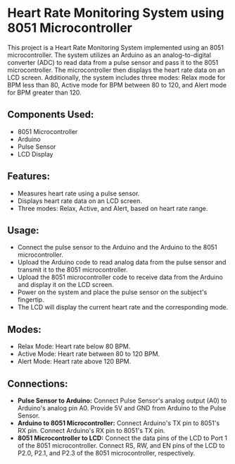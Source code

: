 # Heart Rate Monitoring System using 8051 Microcontroller
This project is a Heart Rate Monitoring System implemented using an 8051 microcontroller. The system utilizes an Arduino as an analog-to-digital converter (ADC) to read data from a pulse sensor and pass it to the 8051 microcontroller. The microcontroller then displays the heart rate data on an LCD screen. Additionally, the system includes three modes: Relax mode for BPM less than 80, Active mode for BPM between 80 to 120, and Alert mode for BPM greater than 120.

## Components Used:
- 8051 Microcontroller
- Arduino
- Pulse Sensor
- LCD Display

## Features:
- Measures heart rate using a pulse sensor.
- Displays heart rate data on an LCD screen.
- Three modes: Relax, Active, and Alert, based on heart rate range.

## Usage:
- Connect the pulse sensor to the Arduino and the Arduino to the 8051 microcontroller.
- Upload the Arduino code to read analog data from the pulse sensor and transmit it to the 8051 microcontroller.
- Upload the 8051 microcontroller code to receive data from the Arduino and display it on the LCD screen.
- Power on the system and place the pulse sensor on the subject's fingertip.
- The LCD will display the current heart rate and the corresponding mode.

## Modes:
- Relax Mode: Heart rate below 80 BPM.
- Active Mode: Heart rate between 80 to 120 BPM.
- Alert Mode: Heart rate above 120 BPM.

## Connections:
- **Pulse Sensor to Arduino:**
Connect Pulse Sensor's analog output (A0) to Arduino's analog pin A0.
Provide 5V and GND from Arduino to the Pulse Sensor.
- **Arduino to 8051 Microcontroller:**
Connect Arduino's TX pin to 8051's RX pin.
Connect Arduino's RX pin to 8051's TX pin.
- **8051 Microcontroller to LCD:**
Connect the data pins of the LCD to Port 1 of the 8051 microcontroller.
Connect RS, RW, and EN pins of the LCD to P2.0, P2.1, and P2.3 of the 8051 microcontroller, respectively.



